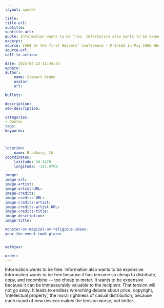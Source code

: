 ```yaml
---
layout: quotes

title:
title-url:
subtitle:
subtitle-url:
quote: Information wants to be free. Information also wants to be expensive.
excerpt:
source: 1984 at the first Hackers’ Conference - Printed in May 1985 Whole Earth Review
source-url:
call-to-action:

date: 2023-04-23 11:44:45
update:
author:
    name: Stewart Brand
    avatar:
    url:

bullets:

description:
seo-description:

categories:
- Quotes
tags:
keywords:



location:
    name: Bradbury, CA
coordinates:
    latitude: 34.1470
    longitude: -117.9709

image:
image-alt:
image-artist:
image-artist-URL:
image-credits:
image-credits-URL:
image-credits-artist:
image-credits-artist-URL:
image-credits-title:
image-description:
image-title:

monster-or-magical-or-religious-ideas:
year-the-event-took-place:


mathjax:

order:
---
```

Information wants to be free. Information also wants to be expensive. Information wants to be free because it has become so cheap to distribute, copy, and recombine — too cheap to meter. It wants to be expensive because it can be immeasurably valuable to the recipient. That tension will not go away. It leads to endless wrenching debate about price, copyright, ‘intellectual property’, the moral rightness of casual distribution, because each round of new devices makes the tension worse, not better.